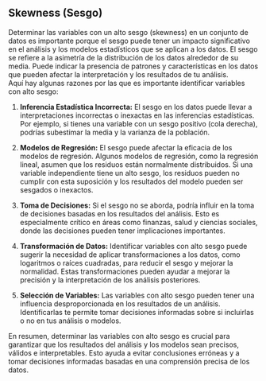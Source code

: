 ## Skewness (Sesgo)

Determinar las variables con un alto sesgo (skewness) en un conjunto de datos es importante porque el sesgo puede tener un 
impacto significativo en el análisis y los modelos estadísticos que se aplican a los datos. El sesgo se refiere a la asimetría 
de la distribución de los datos alrededor de su media. Puede indicar la presencia de patrones y características en los datos 
que pueden afectar la interpretación y los resultados de tu análisis.  
Aquí hay algunas razones por las que es importante identificar variables con alto sesgo:

1. **Inferencia Estadística Incorrecta:** El sesgo en los datos puede llevar a interpretaciones incorrectas o inexactas en las
   inferencias estadísticas. Por ejemplo, si tienes una variable con un sesgo positivo (cola derecha), podrías subestimar la
   media y la varianza de la población.

3. **Modelos de Regresión:** El sesgo puede afectar la eficacia de los modelos de regresión. Algunos modelos de regresión,
   como la regresión lineal, asumen que los residuos están normalmente distribuidos. Si una variable independiente tiene un
   alto sesgo, los residuos pueden no cumplir con esta suposición y los resultados del modelo pueden ser sesgados o inexactos.

5. **Toma de Decisiones:** Si el sesgo no se aborda, podría influir en la toma de decisiones basadas en los resultados del
   análisis. Esto es especialmente crítico en áreas como finanzas, salud y ciencias sociales, donde las decisiones pueden tener
   implicaciones importantes.

7. **Transformación de Datos:** Identificar variables con alto sesgo puede sugerir la necesidad de aplicar transformaciones a
   los datos, como logaritmos o raíces cuadradas, para reducir el sesgo y mejorar la normalidad. Estas transformaciones pueden
   ayudar a mejorar la precisión y la interpretación de los análisis posteriores.

9. **Selección de Variables:** Las variables con alto sesgo pueden tener una influencia desproporcionada en los resultados de
    un análisis. Identificarlas te permite tomar decisiones informadas sobre si incluirlas o no en tus análisis o modelos.  

En resumen, determinar las variables con alto sesgo es crucial para garantizar que los resultados del análisis y los modelos 
sean precisos, válidos e interpretables. Esto ayuda a evitar conclusiones erróneas y a tomar decisiones informadas basadas en una comprensión precisa de los datos.
